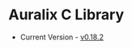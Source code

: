 # Auralix C Library
- Current Version - [v0.18.2](https://github.com/auralix/alx-202-af-10-1-auralix-c-lib/tree/v0.18.2)
